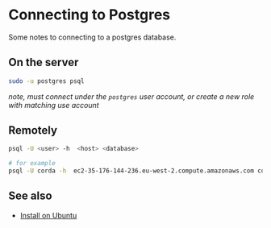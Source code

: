 # Connecting to Postgres

Some notes to connecting to a postgres database.

## On the server 

```bash
sudo -u postgres psql
```

_note, must connect under the `postgres` user account, or create a new role with matching use account_

## Remotely 

```bash
psql -U <user> -h  <host> <database>

# for example
psql -U corda -h  ec2-35-176-144-236.eu-west-2.compute.amazonaws.com corda    
```


## See also 
* [Install on Ubuntu](https://www.digitalocean.com/community/tutorials/how-to-install-and-use-postgresql-on-ubuntu-18-04)





